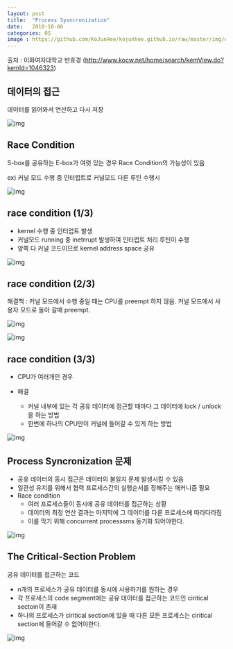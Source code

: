 ```yaml
---
layout: post
title:  "Process Sysncronization"
date:   2018-10-06
categories: OS
image : https://github.com/KoJunHee/kojunhee.github.io/raw/master/img/os.png
---
```


출처 : 이화여자대학교 반효경 (http://www.kocw.net/home/search/kemView.do?kemId=1046323)

## 데이터의 접근

데이터를 읽어와서 연산하고 다시 저장

![img](https://github.com/KoJunHee/kojunhee.github.io/raw/master/img/100601.png)

## Race Condition

S-box를 공유하는 E-box가 여럿 있는 경우 Race Condition의 가능성이 있음

ex) 커널 모드 수행 중 인터럽트로 커널모드 다른 루틴 수행시

![img](https://github.com/KoJunHee/kojunhee.github.io/raw/master/img/100602.png)

## race condition (1/3)

- kernel 수행 중 인터럽트 발생
- 커널모드 running 중 inetrrupt 발생하여 인터럽트 처리 루틴이 수행
- 양쪽 다 커널 코드이므로 kernel address space 공유

![img](https://github.com/KoJunHee/kojunhee.github.io/raw/master/img/100603.png)

## race condition (2/3)

해결책 : 커널 모드에서 수행 중일 때는 CPU를 preempt 하지 않음. 커널 모드에서 사용자 모드로 돌아 갈때 preempt.

![img](https://github.com/KoJunHee/kojunhee.github.io/raw/master/img/100604.png)

![img](https://github.com/KoJunHee/kojunhee.github.io/raw/master/img/100605.png)

## race condition (3/3)

- CPU가 여러개인 경우

- 해결
  - 커널 내부에 있는 각 공유 데이터에 접근할 때마다 그 데이터에 lock / unlock을 하는 방법
  - 한번에 하나의 CPU만이 커널에 들어갈 수 있게 하는 방법

![img](https://github.com/KoJunHee/kojunhee.github.io/raw/master/img/100606.png)​	

## Process Syncronization 문제

- 공유 데이터의 동시 접근은 데이터의 불일치 문제 발생시킬 수 있음
- 일관성 유지를 위해서 협력 프로세스간의 실행순서를 정해주는 매커니즘 필요
- Race condition
  - 여러 프로세스들이 동시에 공유 데이터를 접근하는 상황
  - 데이터의 최정 연산 결과는 마지막에 그 데이터를 다룬 프로세스에 따라다라짐
  - 이를 막기 위해 concurrent processsms 동기화 되어야한다.

![img](https://github.com/KoJunHee/kojunhee.github.io/raw/master/img/100607.png)	

## The Critical-Section Problem

공유 데이터를 접근하는 코드

- n개의 프로세스가 공유 데이터를 동시에 사용하기를 원하는 경우
- 각 프로세스의 code segment에는 공유 데이터를 접근하는 코드인 ciritical sectoin이 존재
- 하나의 프로세스가 ciritical section에 있을 때 다른 모든 프로세스는 ciritical section에 들어갈 수 없어야한다.

![img](https://github.com/KoJunHee/kojunhee.github.io/raw/master/img/100608.png)

